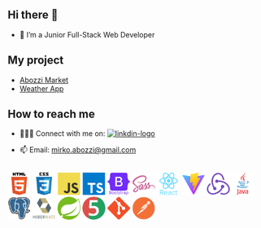 ## Hi there 👋
- 🌱 I’m a Junior Full-Stack Web Developer

<!--
**mirkoabozzi/mirkoabozzi** is a ✨ _special_ ✨ repository because its `README.md` (this file) appears on your GitHub profile.

Here are some ideas to get you started:

- 🔭 I’m currently working on ...
- 🌱 I’m currently learning ...
- 👯 I’m looking to collaborate on ...
- 🤔 I’m looking for help with ...
- 💬 Ask me about ...
- 📫 How to reach me: ...
- 😄 Pronouns: ...
- ⚡ Fun fact: ...
![mirkoabozzi's Stats](https://github-readme-stats.vercel.app/api?username=mirkoabozzi&theme=vue-dark&show_icons=true&hide_border=true&count_private=true)
![mirkoabozzi's Streak](https://github-readme-streak-stats.herokuapp.com/?user=mirkoabozzi&theme=vue-dark&hide_border=true)
![mirkoabozzi's Top Languages](https://github-readme-stats.vercel.app/api/top-langs/?username=mirkoabozzi&theme=vue-dark&show_icons=true&hide_border=true&layout=compact)
-->

## My project

- [Abozzi Market](https://abozzimarket.netlify.app/)
- [Weather App](https://weatherappmirko.netlify.app/)
  
## How to reach me

- 👨🏻‍💻 Connect with me on: <a href="https://www.linkedin.com/in/mirko-abozzi/"><img src="https://raw.githubusercontent.com/rahuldkjain/github-profile-readme-generator/master/src/images/icons/Social/linked-in-alt.svg" alt="linkdin-logo" height="30" width="30"/></a>

- 📫 Email: mirko.abozzi@gmail.com

##

<div>
<img src="https://raw.githubusercontent.com/devicons/devicon/master/icons/html5/html5-original-wordmark.svg" alt="html5" width="45" height="45"/>
<img src="https://raw.githubusercontent.com/devicons/devicon/master/icons/css3/css3-original-wordmark.svg" alt="css3" width="45" height="45"/>
<img src="https://raw.githubusercontent.com/devicons/devicon/master/icons/javascript/javascript-original.svg" alt="javascript" width="45" height="45"/>
<img src="https://raw.githubusercontent.com/devicons/devicon/master/icons/typescript/typescript-original.svg" alt="typescript" width="45" height="45"/>
<img src="https://raw.githubusercontent.com/devicons/devicon/master/icons/bootstrap/bootstrap-plain-wordmark.svg" alt="bootstrap" width="45" height="45"/>
<img src="https://raw.githubusercontent.com/devicons/devicon/master/icons/sass/sass-original.svg" alt="sass" width="45" height="45"/>
<img src="https://raw.githubusercontent.com/devicons/devicon/master/icons/react/react-original-wordmark.svg" alt="react" width="45" height="45"/>
<img src="https://raw.githubusercontent.com/devicons/devicon/master/icons/vitejs/vitejs-original.svg" alt="vite" width="45" height="45"/>
<img src="https://raw.githubusercontent.com/devicons/devicon/master/icons/redux/redux-original.svg" alt="redux" width="45" height="45"/>
<img src="https://raw.githubusercontent.com/devicons/devicon/master/icons/java/java-original-wordmark.svg" alt="java" width="45" height="45"/>
<img src="https://raw.githubusercontent.com/devicons/devicon/master/icons/postgresql/postgresql-original.svg" alt="postgresql" width="45" height="45"/>
<img src="https://raw.githubusercontent.com/devicons/devicon/master/icons/hibernate/hibernate-original-wordmark.svg" alt="hibernate" width="45" height="45"/>
<img src="https://raw.githubusercontent.com/devicons/devicon/master/icons/spring/spring-original.svg" alt="spring" width="45" height="45"/>
<img src="https://raw.githubusercontent.com/devicons/devicon/master/icons/junit/junit-original.svg" alt="junit" width="45" height="45"/>
<img src="https://raw.githubusercontent.com/devicons/devicon/master/icons/git/git-original.svg" alt="git" width="45" height="45"/>
<img src="https://raw.githubusercontent.com/devicons/devicon/master/icons/postman/postman-original.svg" alt="postman" width="45" height="45"/>
</div>

<!--
## Git Stats

<img src="https://github-readme-stats.vercel.app/api?username=mirkoabozzi&theme=vue-dark&show_icons=true&hide_border=true&count_private=true" alt="stats" width="100%"/>
<img src="https://github-readme-streak-stats.herokuapp.com/?user=mirkoabozzi&theme=vue-dark&hide_border=true" alt="streak" width="100%"/>
<img src="https://github-readme-stats.vercel.app/api/top-langs/?username=mirkoabozzi&theme=vue-dark&show_icons=true&hide_border=true&layout=compact" alt="top languages" width="100%"/>


![](https://komarev.com/ghpvc/?username=mirkoabozzi)
-->
